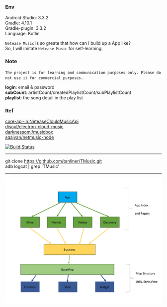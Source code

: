 ### Env

Android Studio: 3.3.2<br>
Gradle: 4.10.1<br>
Gradle-plugin: 3.3.2<br>
Language: Kotlin<br>

`Netease Music` is so greate that how can I build up a App like?<br>
So, I will imitate `Netease Music` for self-learning.

### Note
`The project is for learning and communication purposes only. Please do not use it for commercial purposes.`

**login**: email & password<br>
**subCount**: artistCount/createdPlaylistCount/subPlaylistCount<br>
**playlist**: the song detail in the play list<br>

### Ref
[core-api-in:NeteaseClouldMusicApi](https://github.com/Binaryify/NeteaseCloudMusicApi)<br>
[disoul/electron-cloud-music](https://github.com/disoul/electron-cloud-music)<br>
[darknessomi/musicbox](https://github.com/darknessomi/musicbox)<br>
[sqaiyan/netmusic-node](https://github.com/sqaiyan/netmusic-node)<br>

[![Build Status](https://travis-ci.org/tanliner/TMusic.svg?branch=master)](https://travis-ci.org/tanliner/TMusic/)

---

git clone https://github.com/tanliner/TMusic.git<br>
adb logcat | grep 'TMusic'

---

![](https://raw.githubusercontent.com/tanliner/TMusic/master/app_structure.png)
